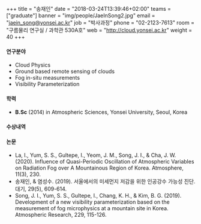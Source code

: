 +++
title = "송재인"
date = "2018-03-24T13:39:46+02:00"
teams = ["graduate"]
banner = "img/people/JaeInSong2.jpg"
email = "jaein_song@yonsei.ac.kr"
job = "박사과정"
phone = "02-2123-7613"
room = "구름물리 연구실 / 과학관 530A호"
web = "http://cloud.yonsei.ac.kr"
weight = 40
+++

#### 연구분야
+ Cloud Physics
+ Ground based remote sensing of clouds
+ Fog in-situ measurements
+ Visibility Parameterization

#### 학력
 + **B.Sc** (2014) in Atmospheric Sciences, Yonsei University, Seoul, Korea

#### 수상내역

#### 논문
+ La, I., Yum, S. S., Gultepe, I., Yeom, J. M., Song, J. I., & Cha, J. W. (2020). Influence of Quasi-Periodic Oscillation of Atmospheric Variables on Radiation Fog over A Mountainous Region of Korea. Atmosphere, 11(3), 230.
+ 송재인, & 염성수. (2019). 서울에서의 미세먼지 저감을 위한 인공강수 가능성 진단. 대기, 29(5), 609-614.
+ Song, J. I., Yum, S. S., Gultepe, I., Chang, K. H., & Kim, B. G. (2019). Development of a new visibility parameterization based on the measurement of fog microphysics at a mountain site in Korea. Atmospheric Research, 229, 115-126.
